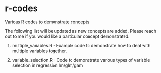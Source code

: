 # r-codes
Various R codes to demonstrate concepts

The following list will be updated as new concepts are added. Please reach out to me if you would like a particular concept demonstrated.

1. multiple_variables.R - Example code to demonstrate how to deal with multiple variables together.

2. variable_selection.R - Code to demonstrate various types of variable selection in regression lm/glm/gam
